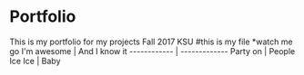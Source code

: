 # Portfolio
This is my portfolio for my projects Fall 2017 KSU
#this is my file
*watch me go
I'm awesome | And I know it
------------ | -------------
Party on  | People
Ice Ice | Baby


